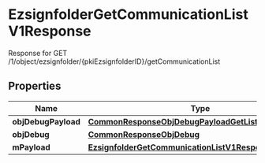 

# EzsignfolderGetCommunicationListV1Response

Response for GET /1/object/ezsignfolder/{pkiEzsignfolderID}/getCommunicationList

## Properties

| Name | Type | Description | Notes |
|------------ | ------------- | ------------- | -------------|
|**objDebugPayload** | [**CommonResponseObjDebugPayloadGetList**](CommonResponseObjDebugPayloadGetList.md) |  |  |
|**objDebug** | [**CommonResponseObjDebug**](CommonResponseObjDebug.md) |  |  [optional] |
|**mPayload** | [**EzsignfolderGetCommunicationListV1ResponseMPayload**](EzsignfolderGetCommunicationListV1ResponseMPayload.md) |  |  |



